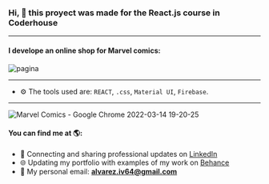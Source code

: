 ### Hi, 👋 this proyect was made for the React.js course in Coderhouse 
---

#### I develope an online shop for Marvel comics:
![pagina](https://user-images.githubusercontent.com/90226097/158270284-1ef3020c-647e-418e-96f2-0ee0723ce117.png)

---

- ⚙️ The tools used are: `REACT`, `.css`, `Material UI`, `Firebase`.

---


![Marvel Comics - Google Chrome 2022-03-14 19-20-25](https://user-images.githubusercontent.com/90226097/158271050-f18e1cea-e40c-47d3-9d27-ca094df73e2e.gif)


#### You can find me at 🌎:
- 💼 Connecting and sharing professional updates on <a href="https://www.linkedin.com/in/ivan-alvarez-0ba4231b3/">LinkedIn</a>
- 🌐 Updating my portfolio with examples of my work on <a href="https://www.behance.net/alvareziv00eb">Behance</a>
- 📧 My personal email: **alvarez.iv64@gmail.com**
